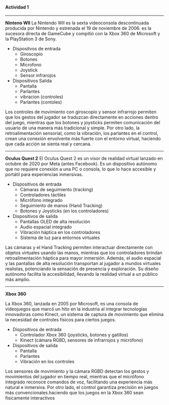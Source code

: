 #### Actividad 1
___
**Ninteno WII**
La Nintendo WII es la sexta videoconsola descontinuada producida por Nintendo y estrenada el 19 de noviembre de 2006. es la sucesora directa de GameCube y compitió con la Xbox 360 de Microsoft y la PlayStation 3 de Sony.
- Dispositvos de entrada
  - Giroscopio
  - Botones
  - Microfono
  - Joystick
  - Sensor infrarojos
- Dispositivos Salida
  - Pantalla
  - Parlantes
  - vibracion (controles)
  - Parlantes (contoles)
    
 Los controles de movimiento con giroscopio y sensor infrarrojo permiten que los gestos del jugador se traduzcan directamente en acciones dentro del juego, mientras que los botones y joysticks permiten comunicación del usuario de una manera más tradicional y simple. Por otro lado, la retroalimentación sensorial, como la vibración, los parlantes en el control, crean una conexión envolvente más fuerte con el entorno virtual, haciendo que cada acción se sienta real y cercana.
___

**Oculus Quest 2**
El Oculus Quest 2 es un visor de realidad virtual lanzado en octubre de 2020 por Meta (antes Facebook). Es un dispositivo autónomo que no requiere conexión a una PC o consola, lo que lo hace accesible y portátil para experiencias inmersivas.

- Dispositivos de entrada
  - Cámaras de seguimiento (tracking)
  - Controladores táctiles
  - Micrófono integrado
  - Seguimiento de manos (Hand Tracking)
  - Botones y Joysticks (en los controladores)
- Dispositivos de salida
  - Pantallas OLED de alta resolución
  - Audio espacial integrado
  - Vibración háptica en los controladores
  - Sistema de luz para entornos virtuales
 
Las cámaras y el Hand Tracking permiten interactuar directamente con objetos virtuales usando las manos, mientras que los controladores brindan retroalimentación háptica para mayor inmersión. Además, el audio espacial y las pantallas de alta resolución transportan al jugador a mundos virtuales realistas, potenciando la sensación de presencia y exploración. Su diseño autónomo facilita la accesibilidad, llevando la realidad virtual a un público más amplio.
___

**Xbox 360**

La Xbox 360, lanzada en 2005 por Microsoft, es una consola de videojuegos que marcó un hito en la industria al integrar tecnologías innovadoras como Kinect, un sistema de captura de movimiento que elimina la necesidad de controles físicos para ciertos juegos.

- Dispositivos de entrada
  - Controlador Xbox 360 (joysticks, botones y gatillos)
  - Kinect (cámara RGBD, sensores de infrarrojos y micrófono)
- Dispositivos de salida
  - Pantalla
  - Parlantes
  - Vibración en los controles

Los sensores de movimiento y la cámara RGBD detectan los gestos y movimientos del jugador en tiempo real, mientras que el micrófono integrado reconoce comandos de voz, facilitando una experiencia más natural e inmersiva. Por otro lado, el control garantiza precisión en juegos más convencionales.haciendo que los juegos en la Xbox 360 sean físicamente interactivos
